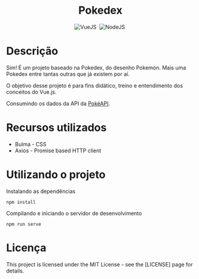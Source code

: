 <h1 align="center"> Pokedex </h1>

<div align="center">
  
![VueJS](https://img.shields.io/badge/-VueJS-1e272e?style=for-the-badge&logo=vue.js)&nbsp;
![NodeJS](https://img.shields.io/badge/-NodeJS-1e272e?style=for-the-badge&logo=node.js)&nbsp;

</div>

<h1> Descrição </h1>

<p>
Sim! É um projeto baseado na Pokedex, do desenho Pokemon. 
Mais uma Pokedex entre tantas outras que já existem por aí.

O objetivo desse projeto é para fins didático, treino e entendimento dos conceitos do Vue.js.

Consumindo os dados da API da [PokéAPI].
</p>

<h1> Recursos utilizados </h1>

 <ul>
     <li>Bulma - CSS </li>
     <li>Axios - Promise based HTTP client</li>
 </ul>


<h1> Utilizando o projeto </h1>

Instalando as dependências
```
npm install
```

Compilando e iniciando o servidor de desenvolvimento
```
npm run serve
```

<h1> Licença </h1>

<p>
  This project is licensed under the MIT License - see the [LICENSE] page for details.
</p>

<!-- Links -->
[PokéAPI]: https://pokeapi.co/
[LICENSE]: https://opensource.org/licenses/MIT
